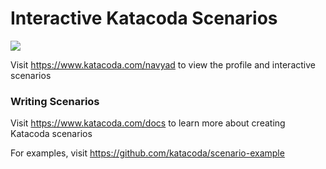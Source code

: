 # Interactive Katacoda Scenarios

[![](http://shields.katacoda.com/katacoda/navyad/count.svg)](https://www.katacoda.com/navyad "Get your profile on Katacoda.com")

Visit https://www.katacoda.com/navyad to view the profile and interactive scenarios

### Writing Scenarios
Visit https://www.katacoda.com/docs to learn more about creating Katacoda scenarios

For examples, visit https://github.com/katacoda/scenario-example
